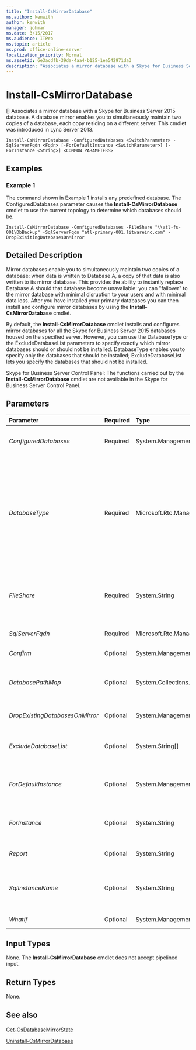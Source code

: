 ```yaml
---
title: "Install-CsMirrorDatabase"
ms.author: kenwith
author: kenwith
manager: johmar
ms.date: 3/15/2017
ms.audience: ITPro
ms.topic: article
ms.prod: office-online-server
localization_priority: Normal
ms.assetid: 6e3acdfb-39da-4aa4-b125-1ea542971da3
description: "Associates a mirror database with a Skype for Business Server 2015 database. A database mirror enables you to simultaneously maintain two copies of a database, each copy residing on a different server. This cmdlet was introduced in Lync Server 2013."
---
```


# Install-CsMirrorDatabase
[]
Associates a mirror database with a Skype for Business Server 2015 database. A database mirror enables you to simultaneously maintain two copies of a database, each copy residing on a different server. This cmdlet was introduced in Lync Server 2013.
  
```
Install-CsMirrorDatabase -ConfiguredDatabases <SwitchParameter> -SqlServerFqdn <Fqdn> [-ForDefaultInstance <SwitchParameter>] [-ForInstance <String>] <COMMON PARAMETERS>

```

## Examples
<a name="Examples"> </a>

### Example 1

The command shown in Example 1 installs any predefined database. The ConfiguredDatabases parameter causes the **Install-CsMirrorDatabase** cmdlet to use the current topology to determine which databases should be.
  
```
Install-CsMirrorDatabase -ConfiguredDatabases -FileShare "\\atl-fs-001\DbBackup" -SqlServerFqdn "atl-primary-001.litwareinc.com" -DropExisitingDatabasesOnMirror
```

## Detailed Description
<a name="DetailedDescription"> </a>

Mirror databases enable you to simultaneously maintain two copies of a database: when data is written to Database A, a copy of that data is also written to its mirror database. This provides the ability to instantly replace Database A should that database become unavailable: you can "failover" to the mirror database with minimal disruption to your users and with minimal data loss. After you have installed your primary databases you can then install and configure mirror databases by using the **Install-CsMirrorDatabase** cmdlet.
  
By default, the **Install-CsMirrorDatabase** cmdlet installs and configures mirror databases for all the Skype for Business Server 2015 databases housed on the specified server. However, you can use the DatabaseType or the ExcludeDatabaseList parameters to specify exactly which mirror databases should or should not be installed. DatabaseType enables you to specify only the databases that should be installed; ExcludeDatabaseList lets you specify the databases that should not be installed.
  
Skype for Business Server Control Panel: The functions carried out by the **Install-CsMirrorDatabase** cmdlet are not available in the Skype for Business Server Control Panel.
  
## Parameters
<a name="DetailedDescription"> </a>

|**Parameter**|**Required**|**Type**|**Description**|
|:-----|:-----|:-----|:-----|
| _ConfiguredDatabases_ <br/> |Required  <br/> |System.Management.Automation.SwitchParameter  <br/> |Reads information from the Skype for Business Server 2015 topology, and installs the required mirror databases on the specified SQL Server computer or SQL Server cluster.  <br/> |
| _DatabaseType_ <br/> |Required  <br/> |Microsoft.Rtc.Management.Deployment.DatabaseNameType  <br/> |Type of mirror database to be installed. Allowed values are:  <br/> ActiveMonitoring  <br/> Application  <br/> Archiving  <br/> CentralMgmt  <br/> Edge  <br/> Lyss  <br/> Monitoring  <br/> PersistentChat  <br/> PersistentChatCompliance  <br/> Provision  <br/> Registrar  <br/> SigninTelemetry  <br/> User  <br/> |
| _FileShare_ <br/> |Required  <br/> |System.String  <br/> |UNC path to the database shared folder. The file share is used to export of databases from the primary SQL Server and import those databases onto the mirror.  <br/> The shared folder and its contents can be deleted after mirroring is established. The folder should also be deleted if you decide to disable mirroring.  <br/> |
| _SqlServerFqdn_ <br/> |Required  <br/> |Microsoft.Rtc.Management.Deploy.Fqdn  <br/> |Fully qualified domain name (FQDN) of the primary SQL Server computer. For example:  <br/>  `-SqlServerFqdn atl-sql-001.litwareinc.com` <br/> |
| _Confirm_ <br/> |Optional  <br/> |System.Management.Automation.SwitchParameter  <br/> |Prompts you for confirmation before executing the command.  <br/> |
| _DatabasePathMap_ <br/> |Optional  <br/> |System.Collections.Hashtable  <br/> |Enables you to specify custom folder paths for data files and log files; multiple paths should be separated by using a semicolon (;). For example:  <br/>  `-DatabasePathMap @{"Archiving:DbPath"="\\atl-sql-001.litwareinc.com\db";"Archiving:LogPath"="\\atl-sql-002.litwareinc.com\logs"}` <br/> |
| _DropExistingDatabasesOnMirror_ <br/> |Optional  <br/> |System.Management.Automation.SwitchParameter  <br/> |When present, deletes any existing copies of the mirrored databases from the server acting as the mirror before new data is copied to that server.  <br/> |
| _ExcludeDatabaseList_ <br/> |Optional  <br/> |System.String[]  <br/> |List of databases that should not be included in the mirror database; multiple databases can be specified by separating those databases using commas. For example:  <br/>  `-ExcludeDatabaseList "RTCCAB","RTCPROV"` <br/> |
| _ForDefaultInstance_ <br/> |Optional  <br/> |System.Management.Automation.SwitchParameter  <br/> |When specified, instructs the **Install-CsMirrorDatabase** cmdlet to only act against the default SQL Server instance. You cannot use both ForDefaultInstance and ForInstance in the same command. <br/> |
| _ForInstance_ <br/> |Optional  <br/> |System.String  <br/> |When specified, instructs the **Install-CsMirrorDatabase** cmdlet to only act against the specified SQL Server instance. You cannot use both ForInstance and ForDefaultInstance in the same command. <br/> |
| _Report_ <br/> |Optional  <br/> |System.String  <br/> |Enables you to specify a file path for the log file created when the cmdlet runs. For example:  <br/>  `-Report "C:\Logs\InstallDatabaseMirror.html"` <br/> |
| _SqlInstanceName_ <br/> |Optional  <br/> |System.String  <br/> |Name of the database instance where the database is to be installed. A database instance is simply a set of running processes that provides access to database files. If this parameter is omitted, the **Install-CsMirrorDatabase** cmdlet will use the default SQL Server instance. <br/> |
| _WhatIf_ <br/> |Optional  <br/> |System.Management.Automation.SwitchParameter  <br/> |Describes what would happen if you executed the command without actually executing the command.  <br/> |
   
## Input Types
<a name="InputTypes"> </a>

None. The **Install-CsMirrorDatabase** cmdlet does not accept pipelined input.
  
## Return Types
<a name="ReturnTypes"> </a>

None.
  
## See also
<a name="ReturnTypes"> </a>

#### 

[Get-CsDatabaseMirrorState](get-csdatabasemirrorstate.md)
  
[Uninstall-CsMirrorDatabase](uninstall-csmirrordatabase.md)

